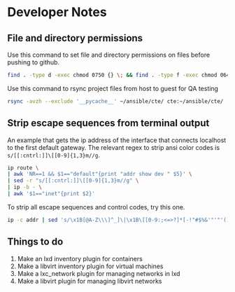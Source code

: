 # Developer Notes

## File and directory permissions

Use this command to set file and directory permissions on files before pushing to github.

```bash
find . -type d -exec chmod 0750 {} \; && find . -type f -exec chmod 0640 {} \;
```

Use this command to rsync project files from host to guest for QA testing

```bash
rsync -avzh --exclude '__pycache__' ~/ansible/cte/ cte:~/ansible/cte/
```

## Strip escape sequences from terminal output

An example that gets the ip address of the interface that connects localhost to the first default gateway.  The relevant regex to strip ansi color codes is `s/[[:cntrl:]]\[[0-9]{1,3}m//g`.

```bash
ip route \
| awk 'NR==1 && $1=="default"{print "addr show dev " $5}' \
| sed -r "s/[[:cntrl:]]\[[0-9]{1,3}m//g" \
| ip -b - \
| awk '$1=="inet"{print $2}'
```

To strip all escape sequences and control codes, try this one.

```bash
ip -c addr | sed 's/\x1B[@A-Z\\\]^_]\|\x1B\[[0-9:;<=>?]*[-!"#$%&'"'"'()*+,.\/]*[][\\@A-Z^_`a-z{|}~]//g'
```

## Things to do

1. Make an lxd inventory plugin for containers
2. Make a libvirt inventory plugin for virtual machines
3. Make a lxc_network plugin for managing networks in lxd
4. Make a libvirt plugin for managing libvirt networks
